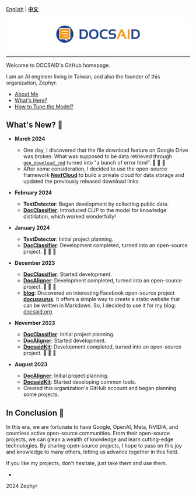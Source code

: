 [English](./profile/README_en.md) | **[中文](./profile/README.md)**

<div align="center">
  <img src="https://github.com/DocsaidLab/.github/blob/main/cover.png" width="1000"/>
</div>

---

Welcome to DOCSAID's GitHub homepage.

I am an AI engineer living in Taiwan, and also the founder of this organization, Zephyr.

- [About Me](./about-me.md)
- [What's Here?](./whats-here.md)
- [How to Tune the Model?](./how-to-tune-the-model.md)

## What's New? 🚀

- **March 2024**

  - One day, I discovered that the file download feature on Google Drive was broken. What was supposed to be data retrieved through [`gen_download_cmd`](https://github.com/DocsaidLab/DocsaidKit/blob/f281acd3f7f688fa7a71b70d92c6d3ef0ea2f5ca/docsaidkit/utils/utils.py#L66) turned into "a bunch of error html". 👻 👻 👻
  - After some consideration, I decided to use the open-source framework [**NextCloud**](https://github.com/nextcloud) to build a private cloud for data storage and updated the previously released download links.

- **February 2024**

  - **TextDetector**: Began development by collecting public data.
  - [**DocClassifier**](https://github.com/DocsaidLab/DocClassifier): Introduced CLIP to the model for knowledge distillation, which worked wonderfully!

- **January 2024**

  - **TextDetector**: Initial project planning.
  - [**DocClassifier**](https://github.com/DocsaidLab/DocClassifier): Development completed, turned into an open-source project. 🎉 🎉 🎉

- **December 2023**

  - [**DocClassifier**](https://github.com/DocsaidLab/DocClassifier): Started development.
  - [**DocAligner**](https://github.com/DocsaidLab/DocAligner): Development completed, turned into an open-source project. 🎉 🎉 🎉
  - [**blog**](https://github.com/DocsaidLab/blog): Discovered an interesting Facebook open-source project [**docusaurus**](https://github.com/facebook/docusaurus). It offers a simple way to create a static website that can be written in Markdown. So, I decided to use it for my blog: [docsaid.org](https://docsaid.org/).

- **November 2023**

  - [**DocClassifier**](https://github.com/DocsaidLab/DocClassifier): Initial project planning.
  - [**DocAligner**](https://github.com/DocsaidLab/DocAligner): Started development.
  - [**DocsaidKit**](https://github.com/DocsaidLab/DocsaidKit): Development completed, turned into an open-source project. 🎉 🎉 🎉

- **August 2023**

  - [**DocAligner**](https://github.com/DocsaidLab/DocAligner): Initial project planning.
  - [**DocsaidKit**](https://github.com/DocsaidLab/DocsaidKit): Started developing common tools.
  - Created this organization's GitHub account and began planning some projects.

## In Conclusion 🍹

In this era, we are fortunate to have Google, OpenAI, Meta, NVIDIA, and countless active open-source communities. From their open-source projects, we can glean a wealth of knowledge and learn cutting-edge technologies. By sharing open-source projects, I hope to pass on this joy and knowledge to many others, letting us advance together in this field.

If you like my projects, don't hesitate, just take them and use them.

*

2024 Zephyr







